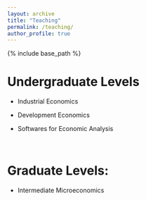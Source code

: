 ```yaml
---
layout: archive
title: "Teaching"
permalink: /teaching/
author_profile: true
---
```


{% include base_path %}

Undergraduate Levels
=====
* Industrial Economics

* Development Economics

* Softwares for Economic Analysis

<br>

Graduate Levels:
=====
* Intermediate Microeconomics
